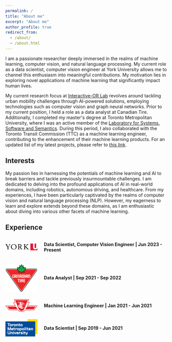 ```yaml
---
permalink: /
title: "About me"
excerpt: "About me"
author_profile: true
redirect_from: 
  - /about/
  - /about.html
---
```


I am a passionate researcher deeply immersed in the realms of machine learning, computer vision, and natural language processing. My current role as a data scientist, computer vision engineer at York University allows me to channel this enthusiasm into meaningful contributions. My motivation lies in exploring novel applications of machine learning that significantly impact human lives.

My current research focus at <a href="https://interactive-or.com/" target="_blank">Interactive-OR Lab</a> revolves around tackling urban mobility challenges through AI-powered solutions, employing technologies such as computer vision and graph neural networks. Prior to my current position, I held a role as a data analyst at Canadian Tire. Additionally, I completed my master's degree at Toronto Metropolitan University, where I was an active member of the <a href="https://ls3.rnet.torontomu.ca/" target="_blank">Laboratory for Systems, Software and Semantics</a>. During this period, I also collaborated with the Toronto Transit Commission (TTC) as a machine learning engineer, contributing to the enhancement of their machine learning products. For an updated list of my latest projects, please refer to [this link](projects).

## Interests
My passion lies in harnessing the potentials of machine learning and AI to break barriers and tackle previously insurmountable challenges. I am dedicated to delving into the profound applications of AI in real-world domains, including robotics, autonomous driving, and healthcare. From my experiences, I have been particularly captivated by the realms of computer vision and natural language processing (NLP). However, my eagerness to learn and explore extends beyond these domains, as I am enthusiastic about diving into various other facets of machine learning.

## Experience

<style>
.experience-container {
  display: flex;
  align-items: center;
  margin-bottom: 20px; /* Adjust margin as needed */
}

.company-logo {
  max-width: 100px; /* Adjust the maximum width of the logo */
  margin-right: 20px; /* Adjust spacing between logo and text */
}

.experience-info {
  flex: 1;
}
</style>

<!-- YorkU -->
<div class="experience-container">
  <img src="/images/YorkU_logo.png" alt="YorkU Logo" class="company-logo">
  <div class="experience-info">
    <p><strong>Data Scientist, Computer Vision Engineer | Jun 2023 - Present</strong></p>
  </div>
</div>

<!-- Canadian Tire -->
<div class="experience-container">
  <img src="/images/Canadian_Tire_logo.png" alt="Canadian Tire Logo" class="company-logo">
  <div class="experience-info">
    <p><strong>Data Analyst | Sep 2021 - Sep 2022</strong></p>
  </div>
</div>

<!-- TTC -->
<div class="experience-container">
  <img src="/images/TTC_logo.png" alt="TTC Logo" class="company-logo">
  <div class="experience-info">
    <p><strong>Machine Learning Engineer | Jan 2021 - Jun 2021</strong></p>
  </div>
</div>

<!-- TMU -->
<div class="experience-container">
  <img src="/images/TMU_logo.png" alt="TMU Logo" class="company-logo">
  <div class="experience-info">
    <p><strong>Data Scientist | Sep 2019 - Jun 2021</strong></p>
  </div>
</div>







